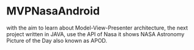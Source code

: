 # MVPNasaAndroid


with the aim to learn about Model-View-Presenter architecture, the next project written in JAVA, use the API of Nasa it shows NASA Astronomy Picture of the Day also known as APOD.

